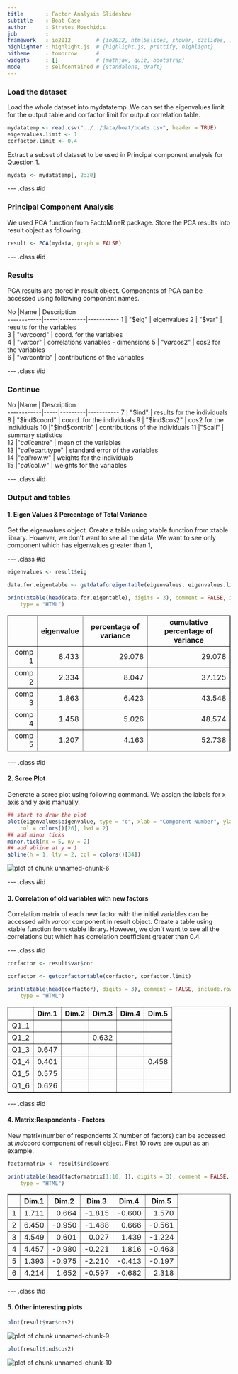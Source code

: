 ```yaml
---
title       : Factor Analysis Slideshow
subtitle    : Boat Case
author      : Stratos Moschidis
job         : 
framework   : io2012        # {io2012, html5slides, shower, dzslides, ...}
highlighter : highlight.js  # {highlight.js, prettify, highlight}
hitheme     : tomorrow      # 
widgets     : []            # {mathjax, quiz, bootstrap}
mode        : selfcontained # {standalone, draft}
---
```





### Load the dataset
Load the whole dataset into mydatatemp. We can set the eigenvalues limit for the output table and corfactor limit for output correlation table.


```r
mydatatemp <- read.csv("../../data/boat/boats.csv", header = TRUE)
eigenvalues.limit <- 1
corfactor.limit <- 0.4
```


Extract a subset of dataset to be used in Principal component analysis for Question 1. 

```r
mydata <- mydatatemp[, 2:30]
```


--- .class #id 

### Principal Component Analysis
We used PCA function from FactoMineR package. Store the PCA results into result object as following.

```r
result <- PCA(mydata, graph = FALSE)
```


--- .class #id 

### Results

PCA results are stored in result object. Components of PCA can be accessed using following component names.


No |Name         |      Description                          
------------|-----|---------|-----------
1 | "$eig"        |     eigenvalues                        
2 | "$var"         |    results for the variables         
3 | "$var$coord"    |   coord. for the variables          
4 | "$var$cor"       |  correlations variables - dimensions
5 | "$var$cos2"      |   cos2 for the variables             
6 | "$var$contrib"    |  contributions of the variables 

--- .class #id 

### Continue

No |Name         |      Description                          
------------|-----|---------|-----------
7 | "$ind"        |      results for the individuals        
8 | "$ind$coord"   |     coord. for the individuals         
9 | "$ind$cos2"   |      cos2 for the individuals           
10 |"$ind$contrib"  |    contributions of the individuals  
11 |"$call"       |      summary statistics              
12 |"$call$centre"  |    mean of the variables            
13 |"$call$ecart.type" | standard error of the variables  
14 |"$call$row.w"    |   weights for the individuals        
15 |"$call$col.w"   |    weights for the variables

--- .class #id 

### Output and tables

#### 1. Eigen Values &amp; Percentage of Total Variance

Get the eigenvalues object. Create a table using xtable function from xtable library. However, we don't want to see all the data. We want to see only component which has eigenvalues greater than 1,

--- .class #id 



```r
eigenvalues <- result$eig

data.for.eigentable <- getdataforeigentable(eigenvalues, eigenvalues.limit)

print(xtable(head(data.for.eigentable), digits = 3), comment = FALSE, include.rownames = TRUE, 
    type = "HTML")
```

<TABLE border=1>
<TR> <TH>  </TH> <TH> eigenvalue </TH> <TH> percentage of variance </TH> <TH> cumulative percentage of variance </TH>  </TR>
  <TR> <TD align="right"> comp 1 </TD> <TD align="right"> 8.433 </TD> <TD align="right"> 29.078 </TD> <TD align="right"> 29.078 </TD> </TR>
  <TR> <TD align="right"> comp 2 </TD> <TD align="right"> 2.334 </TD> <TD align="right"> 8.047 </TD> <TD align="right"> 37.125 </TD> </TR>
  <TR> <TD align="right"> comp 3 </TD> <TD align="right"> 1.863 </TD> <TD align="right"> 6.423 </TD> <TD align="right"> 43.548 </TD> </TR>
  <TR> <TD align="right"> comp 4 </TD> <TD align="right"> 1.458 </TD> <TD align="right"> 5.026 </TD> <TD align="right"> 48.574 </TD> </TR>
  <TR> <TD align="right"> comp 5 </TD> <TD align="right"> 1.207 </TD> <TD align="right"> 4.163 </TD> <TD align="right"> 52.738 </TD> </TR>
   </TABLE>


--- .class #id 

#### 2. Scree Plot
Generate a scree plot using following command. We assign the labels for x axis and y axis manually.

```r
## start to draw the plot
plot(eigenvalues$eigenvalue, type = "o", xlab = "Component Number", ylab = "Eigenvalue", 
    col = colors()[26], lwd = 2)
## add minor ticks
minor.tick(nx = 5, ny = 2)
## add abline at y = 1
abline(h = 1, lty = 2, col = colors()[34])
```

<img src="figure/unnamed-chunk-6.png" title="plot of chunk unnamed-chunk-6" alt="plot of chunk unnamed-chunk-6" style="display: block; margin: auto;" />


--- .class #id 

#### 3. Correlation of old variables with new factors

Correlation matrix of each new factor with the initial variables can be accessed with $var$cor component in result object. Create a table using xtable function from xtable library. However, we don't want to see all the correlations but which has correlation coefficient greater than 0.4.

--- .class #id 


```r
corfactor <- result$var$cor

corfactor <- getcorfactortable(corfactor, corfactor.limit)

print(xtable(head(corfactor), digits = 3), comment = FALSE, include.rownames = TRUE, 
    type = "HTML")
```

<TABLE border=1>
<TR> <TH>  </TH> <TH> Dim.1 </TH> <TH> Dim.2 </TH> <TH> Dim.3 </TH> <TH> Dim.4 </TH> <TH> Dim.5 </TH>  </TR>
  <TR> <TD align="right"> Q1_1 </TD> <TD align="right">  </TD> <TD align="right">  </TD> <TD align="right">  </TD> <TD align="right">  </TD> <TD align="right">  </TD> </TR>
  <TR> <TD align="right"> Q1_2 </TD> <TD align="right">  </TD> <TD align="right">  </TD> <TD align="right"> 0.632 </TD> <TD align="right">  </TD> <TD align="right">  </TD> </TR>
  <TR> <TD align="right"> Q1_3 </TD> <TD align="right"> 0.647 </TD> <TD align="right">  </TD> <TD align="right">  </TD> <TD align="right">  </TD> <TD align="right">  </TD> </TR>
  <TR> <TD align="right"> Q1_4 </TD> <TD align="right"> 0.401 </TD> <TD align="right">  </TD> <TD align="right">  </TD> <TD align="right">  </TD> <TD align="right"> 0.458 </TD> </TR>
  <TR> <TD align="right"> Q1_5 </TD> <TD align="right"> 0.575 </TD> <TD align="right">  </TD> <TD align="right">  </TD> <TD align="right">  </TD> <TD align="right">  </TD> </TR>
  <TR> <TD align="right"> Q1_6 </TD> <TD align="right"> 0.626 </TD> <TD align="right">  </TD> <TD align="right">  </TD> <TD align="right">  </TD> <TD align="right">  </TD> </TR>
   </TABLE>


--- .class #id 

#### 4. Matrix:Respondents - Factors

New matrix(number of respondents X number of factors) can be accessed at $ind$coord component of result object. First 10 rows are ouput as an example.


```r
factormatrix <- result$ind$coord

print(xtable(head(factormatrix[1:10, ]), digits = 3), comment = FALSE, include.rownames = TRUE, 
    type = "HTML")
```

<TABLE border=1>
<TR> <TH>  </TH> <TH> Dim.1 </TH> <TH> Dim.2 </TH> <TH> Dim.3 </TH> <TH> Dim.4 </TH> <TH> Dim.5 </TH>  </TR>
  <TR> <TD align="right"> 1 </TD> <TD align="right"> 1.711 </TD> <TD align="right"> 0.664 </TD> <TD align="right"> -1.815 </TD> <TD align="right"> -0.600 </TD> <TD align="right"> 1.570 </TD> </TR>
  <TR> <TD align="right"> 2 </TD> <TD align="right"> 6.450 </TD> <TD align="right"> -0.950 </TD> <TD align="right"> -1.488 </TD> <TD align="right"> 0.666 </TD> <TD align="right"> -0.561 </TD> </TR>
  <TR> <TD align="right"> 3 </TD> <TD align="right"> 4.549 </TD> <TD align="right"> 0.601 </TD> <TD align="right"> 0.027 </TD> <TD align="right"> 1.439 </TD> <TD align="right"> -1.224 </TD> </TR>
  <TR> <TD align="right"> 4 </TD> <TD align="right"> 4.457 </TD> <TD align="right"> -0.980 </TD> <TD align="right"> -0.221 </TD> <TD align="right"> 1.816 </TD> <TD align="right"> -0.463 </TD> </TR>
  <TR> <TD align="right"> 5 </TD> <TD align="right"> 1.393 </TD> <TD align="right"> -0.975 </TD> <TD align="right"> -2.210 </TD> <TD align="right"> -0.413 </TD> <TD align="right"> -0.197 </TD> </TR>
  <TR> <TD align="right"> 6 </TD> <TD align="right"> 4.214 </TD> <TD align="right"> 1.652 </TD> <TD align="right"> -0.597 </TD> <TD align="right"> -0.682 </TD> <TD align="right"> 2.318 </TD> </TR>
   </TABLE>


--- .class #id 

#### 5. Other interesting plots


```r
plot(result$var$cos2)
```

![plot of chunk unnamed-chunk-9](figure/unnamed-chunk-9.png) 



```r
plot(result$ind$cos2)
```

![plot of chunk unnamed-chunk-10](figure/unnamed-chunk-10.png) 

